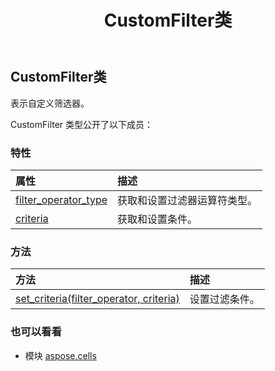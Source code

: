 ﻿---
title: CustomFilter类
second_title: Aspose.Cells for Python via .NET API 参考资料
description:
type: docs
weight: 370
url: /zh/python-net/aspose.cells/customfilter/
is_root: false
---
##  CustomFilter类
表示自定义筛选器。



CustomFilter 类型公开了以下成员：

### 特性
|属性|描述|
| :- | :- |
| [filter_operator_type](/cells/zh/python-net/aspose.cells/customfilter/filter_operator_type) |获取和设置过滤器运算符类型。|
| [criteria](/cells/zh/python-net/aspose.cells/customfilter/criteria) |获取和设置条件。|


### 方法
|方法|描述|
| :- | :- |
| [set_criteria(filter_operator, criteria)](/cells/zh/python-net/aspose.cells/customfilter/set_criteria/#FilterOperatorType-any) |设置过滤条件。|



### 也可以看看
* 模块 [aspose.cells](..)

